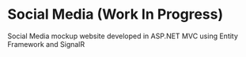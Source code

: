 # Social Media (Work In Progress)
Social Media mockup website developed in ASP.NET MVC using Entity Framework and SignalR
